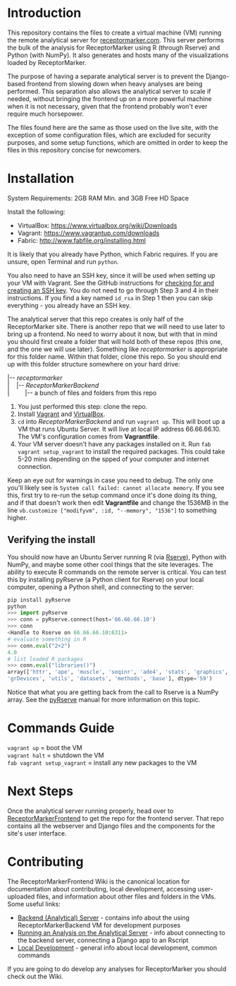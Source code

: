 Introduction
============
This repository contains the files to create a virtual machine (VM) running the
remote analytical server for [receptormarker.com][rm]. This server performs the
bulk of the analysis for ReceptorMarker using R (through Rserve) and Python
(with NumPy). It also generates and hosts many of the visualizations loaded by
ReceptorMarker.

The purpose of having a separate analytical server is to prevent the
Django-based frontend from slowing down when heavy analyses are being performed.
This separation also allows the analytical server to scale if needed, without
bringing the frontend up on a more powerful machine when it is not necessary,
given that the frontend probably won't ever require much horsepower.

The files found here are the same as those used on the live site, with the
exception of some configuration files, which are excluded for security purposes,
and some setup functions, which are omitted in order to keep the files in this
repository concise for newcomers.

[rm]: http://receptormarker.com "ReceptorMarker Homepage"

Installation
============
System Requirements: 2GB RAM Min. and 3GB Free HD Space

Install the following:

  * VirtualBox: https://www.virtualbox.org/wiki/Downloads
  * Vagrant: https://www.vagrantup.com/downloads
  * Fabric: http://www.fabfile.org/installing.html

It is likely that you already have Python, which Fabric requires. If you are
unsure, open Terminal and run `python`.

You also need to have an SSH key, since it will be used when setting up your VM
with Vagrant. See the GitHub instructions for [checking for and creating an SSH
key][ghssh]. You do not need to go through Step 3 and 4 in their instructions.
If you find a key named `id_rsa` in Step 1 then you can skip everything - you
already have an SSH key.

[ghssh]: https://help.github.com/articles/generating-ssh-keys/

The analytical server that this repo creates is only half of the ReceptorMarker
site. There is another repo that we will need to use later to bring up a
frontend. No need to worry about it now, but with that in mind you should first
create a folder that will hold both of these repos (this one, and the one we
will use later). Something like *receptormarker* is appropriate for this folder
name. Within that folder, clone this repo. So you should end up with this folder
structure somewhere on your hard drive:    

|-- *receptormarker*  
| &nbsp;&nbsp;
    |-- *ReceptorMarkerBackend*  
| &nbsp;&nbsp;&nbsp;&nbsp;&nbsp;&nbsp;&nbsp;
        |-- a bunch of files and folders from this repo

1. You just performed this step: clone the repo.  
2. Install [Vagrant][vag] and [VirtualBox][vb].
2. `cd` into *ReceptorMarkerBackend* and run `vagrant up`. This will boot up a
   VM that runs Ubuntu Server. It will live at local IP address 66.66.66.10. The
VM's configuration comes from **Vagrantfile**.
3. Your VM server doesn't have any packages installed on it. Run `fab
vagrant setup_vagrant` to install the required packages. This could take 5-20
mins depending on the spped of your computer and internet connection.  

Keep an eye out for warnings in case you need to debug. The only one you'll
likely see is `System call failed: cannot allocate memory`. If you see this,
first try to re-run the setup command once it's done doing its thing, and if
that doesn't work then edit **Vagrantfile** and change the 1536MB in the line
`vb.customize ["modifyvm", :id, "--memory", "1536"]` to something higher. 

[vag]: https://www.vagrantup.com/downloads.html "VagrantUp Downloads"
[vb]: https://www.virtualbox.org/wiki/Downloads "VirtualBox Downloads"

## Verifying the install
You should now have an Ubuntu Server running R (via [Rserve][rs]), Python with
NumPy, and maybe some other cool things that the site leverages. The ability to
execute R commands on the remote server is critical. You can test this by
installing pyRserve (a Python client for Rserve) on your local computer, opening
a Python shell, and connecting to the server:  

```python
pip install pyRserve  
python  
>>> import pyRserve    
>>> conn = pyRserve.connect(host='66.66.66.10')  
>>> conn  
<Handle to Rserve on 66.66.66.10:6311>  
# evaluate something in R  
>>> conn.eval("2+2")  
4.0  
# list loaded R packages  
>>> conn.eval("libraries()")  
array(['httr', 'ape', 'muscle', 'seqinr', 'ade4', 'stats', 'graphics',
'grDevices', 'utils', 'datasets', 'methods', 'base'], dtype='S9')
```

Notice that what you are getting back from the call to Rserve is a NumPy array.
See the [pyRserve][pyr] manual for more information on this topic.

[rs]: http://www.rforge.net/Rserve/ "Rserve - TCP/IP server for R"
[pyr]: http://pythonhosted.org//pyRserve/ "pyRserve Documentation"

Commands Guide
==============
`vagrant up` = boot the VM  
`vagrant halt` = shutdown the VM  
`fab vagrant setup_vagrant` = install any new packages to the VM  

Next Steps
==========
Once the analytical server running properly, head over to
[ReceptorMarkerFrontend][rmf] to get the repo for the frontend server. That repo
contains all the webserver and Django files and the components for the site's
user interface.

[rmf]: https://github.com/nsh87/ReceptorMarkerFrontend "ReceptorMarkerFrontend"

Contributing
============
The ReceptorMarkerFrontend Wiki is the canonical location for documentation
about contributing, local development, accessing user-uploaded files, and
information about other files and folders in the VMs. Some useful links:

* [Backend (Analytical) Server][bas] - contains info about the
  using ReceptorMarkerBackend VM for development purposes 
* [Running an Analysis on the Analytical Server][raa] - info about connecting to
  the backend server, connecting a Django app to an Rscript
* [Local Development][ld] - general info about local development, common
  commands

If you are going to do develop any analyses for ReceptorMarker you should check
out the Wiki.

[bas]: https://github.com/nsh87/ReceptorMarkerFrontend/wiki/Backend-(Analytical)-Server
[raa]: https://github.com/nsh87/ReceptorMarkerFrontend/wiki/Running-an-Analysis-on-the-Analytical-Server
[ld]: https://github.com/nsh87/ReceptorMarkerFrontend/wiki/Local-Development
